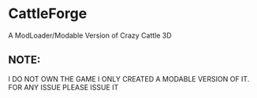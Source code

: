# CattleForge
A ModLoader/Modable Version of Crazy Cattle 3D

## NOTE:
I DO NOT OWN THE GAME I ONLY CREATED A MODABLE VERSION OF IT. FOR ANY ISSUE PLEASE ISSUE IT